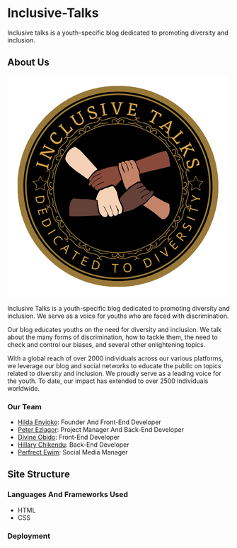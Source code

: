# Inclusive-Talks
Inclusive talks is a youth-specific blog dedicated to promoting diversity and inclusion.

## About Us
  ![Inclusive Talks Logo](images/inclusive-talks-logo-(2).png)

  Inclusive Talks is a youth-specific blog dedicated to promoting diversity and inclusion. We serve as a voice for youths who are faced with discrimination.

  Our blog educates youths on the need for diversity and inclusion. We talk about the many forms of discrimination, how to tackle them, the need to check and control our biases, and several other enlightening topics.

  With a global reach of over 2000 individuals across our various platforms, we leverage our blog and social networks to educate the public on topics related to diversity and inclusion. We proudly serve as a leading voice for the youth. To date, our impact has extended to over 2500 individuals worldwide.
  ### Our Team
  - [Hilda Enyioko](https://github.com/Hilda-Enyioko): Founder And Front-End Developer
  - [Peter Eziagor](https://github.com/ChinonyeremGit): Project Manager And Back-End Developer
  - [Divine Obido](https://github.com/divine-cell): Front-End Developer
  - [Hillary Chikendu](https://github.com/ChikenduHillary): Back-End Developer
  - [Perfrect Ewim](): Social Media Manager

## Site Structure
  ### Languages And Frameworks Used
  - HTML
  - CSS
  ### Deployment
